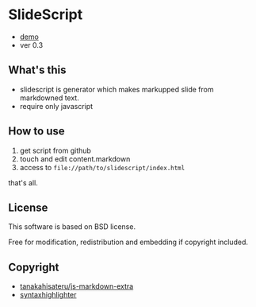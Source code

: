 SlideScript
===========

* [demo](http://ss.geta6.net)
* ver 0.3

What's this
-----------

* slidescript is generator which makes markupped slide from markdowned text.
* require only javascript

How to use
----------

1. get script from github
2. touch and edit content.markdown
3. access to `file://path/to/slidescript/index.html`

that's all.

License
-------

This software is based on BSD license.

Free for modification, redistribution and embedding if copyright included.

Copyright
---------

* [tanakahisateru/js-markdown-extra](https://github.com/tanakahisateru/js-markdown-extra)
* [syntaxhighlighter](http://alexgorbatchev.com/SyntaxHighlighter/)

